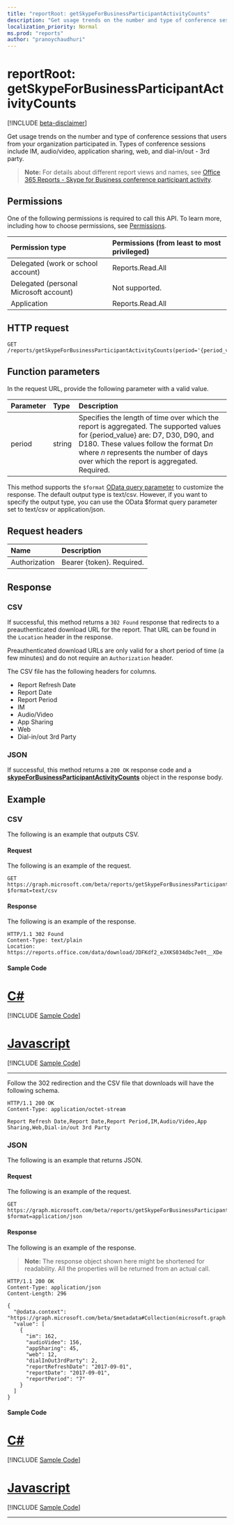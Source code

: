 ```yaml
---
title: "reportRoot: getSkypeForBusinessParticipantActivityCounts"
description: "Get usage trends on the number and type of conference sessions that users from your organization participated in. Types of conference sessions include IM, audio/video, application sharing, web, and dial-in/out - 3rd party."
localization_priority: Normal
ms.prod: "reports"
author: "pranoychaudhuri"
---
```


# reportRoot: getSkypeForBusinessParticipantActivityCounts

[!INCLUDE [beta-disclaimer](../../includes/beta-disclaimer.md)]

Get usage trends on the number and type of conference sessions that users from your organization participated in. Types of conference sessions include IM, audio/video, application sharing, web, and dial-in/out - 3rd party.

> **Note:** For details about different report views and names, see [Office 365 Reports - Skype for Business conference participant activity](https://support.office.com/client/Skype-for-Business-Online-conference-participant-activity-c3c89995-65dd-4715-9e38-bb244c742c6b).

## Permissions

One of the following permissions is required to call this API. To learn more, including how to choose permissions, see [Permissions](/graph/permissions-reference).

| Permission type                        | Permissions (from least to most privileged) |
| :------------------------------------- | :--------------------------------------- |
| Delegated (work or school account)     | Reports.Read.All                         |
| Delegated (personal Microsoft account) | Not supported.                           |
| Application                            | Reports.Read.All                         |

## HTTP request

<!-- { "blockType": "ignored" } --> 

```http
GET /reports/getSkypeForBusinessParticipantActivityCounts(period='{period_value}')
```

## Function parameters

In the request URL, provide the following parameter with a valid value.

| Parameter | Type   | Description                              |
| :-------- | :----- | :--------------------------------------- |
| period    | string | Specifies the length of time over which the report is aggregated. The supported values for {period_value} are: D7, D30, D90, and D180. These values follow the format D*n* where *n* represents the number of days over which the report is aggregated. Required. |

This method supports the `$format` [OData query parameter](/graph/query-parameters) to customize the response. The default output type is text/csv. However, if you want to specify the output type, you can use the OData $format query parameter set to text/csv or application/json.

## Request headers

| Name          | Description               |
| :------------ | :------------------------ |
| Authorization | Bearer {token}. Required. |

## Response

### CSV

If successful, this method returns a `302 Found` response that redirects to a preauthenticated download URL for the report. That URL can be found in the `Location` header in the response.

Preauthenticated download URLs are only valid for a short period of time (a few minutes) and do not require an `Authorization` header.

The CSV file has the following headers for columns.

- Report Refresh Date
- Report Date
- Report Period
- IM
- Audio/Video
- App Sharing
- Web
- Dial-in/out 3rd Party

### JSON

If successful, this method returns a `200 OK` response code and a **[skypeForBusinessParticipantActivityCounts](../resources/skypeforbusinessparticipantactivitycounts.md)** object in the response body.

## Example

### CSV

The following is an example that outputs CSV.

#### Request

The following is an example of the request.

<!-- {
  "blockType": "request",
  "name": "reportroot_getskypeforbusinessparticipantactivitycounts_csv"
}-->

```http
GET https://graph.microsoft.com/beta/reports/getSkypeForBusinessParticipantActivityCounts(period='D7')?$format=text/csv
```

#### Response

The following is an example of the response.

<!-- { "blockType": "ignored" } --> 

```http
HTTP/1.1 302 Found
Content-Type: text/plain
Location: https://reports.office.com/data/download/JDFKdf2_eJXKS034dbc7e0t__XDe
```
#### Sample Code
# [C#](#tab/CS)
[!INCLUDE [Sample Code]( ../includes/reportroot_getskypeforbusinessparticipantactivitycounts_csv-C#-snippets.md)]

# [Javascript](#tab/Javascript)
[!INCLUDE [Sample Code]( ../includes/reportroot_getskypeforbusinessparticipantactivitycounts_csv-Javascript-snippets.md)]

---


Follow the 302 redirection and the CSV file that downloads will have the following schema.

<!-- {
  "blockType": "response",
  "truncated": true,
  "@odata.type": "stream"
} -->

```http
HTTP/1.1 200 OK
Content-Type: application/octet-stream

Report Refresh Date,Report Date,Report Period,IM,Audio/Video,App Sharing,Web,Dial-in/out 3rd Party
```

### JSON

The following is an example that returns JSON.

#### Request

The following is an example of the request.

<!-- {
  "blockType": "request",
  "name": "reportroot_getskypeforbusinessparticipantactivitycounts_json"
}-->

```http
GET https://graph.microsoft.com/beta/reports/getSkypeForBusinessParticipantActivityCounts(period='D7')?$format=application/json
```

#### Response

The following is an example of the response.

> **Note:** The response object shown here might be shortened for readability. All the properties will be returned from an actual call.

<!-- {
  "blockType": "response",
  "truncated": true,
  "@odata.type": "microsoft.graph.skypeForBusinessParticipantActivityCounts"
} -->

```http
HTTP/1.1 200 OK
Content-Type: application/json
Content-Length: 296

{
  "@odata.context": "https://graph.microsoft.com/beta/$metadata#Collection(microsoft.graph.skypeForBusinessParticipantActivityCounts)", 
  "value": [
    {
      "im": 162, 
      "audioVideo": 156, 
      "appSharing": 45, 
      "web": 12, 
      "dialInOut3rdParty": 2, 
      "reportRefreshDate": "2017-09-01", 
      "reportDate": "2017-09-01", 
      "reportPeriod": "7"
    }
  ]
}
```
#### Sample Code
# [C#](#tab/CS)
[!INCLUDE [Sample Code]( ../includes/reportroot_getskypeforbusinessparticipantactivitycounts_json-C#-snippets.md)]

# [Javascript](#tab/Javascript)
[!INCLUDE [Sample Code]( ../includes/reportroot_getskypeforbusinessparticipantactivitycounts_json-Javascript-snippets.md)]

---

<!--
{
  "type": "#page.annotation",
  "suppressions": [
    "Error: /api-reference/beta/api/reportroot-getskypeforbusinessparticipantactivitycounts.md:\r\n      Exception processing links.\r\n    System.ArgumentException: Link Definition was null. Link text: !INCLUDE [beta-disclaimer](../../includes/beta-disclaimer.md)\r\n      at ApiDoctor.Validation.DocFile.get_LinkDestinations()\r\n      at ApiDoctor.Validation.DocSet.ValidateLinks(Boolean includeWarnings, String[] relativePathForFiles, IssueLogger issues, Boolean requireFilenameCaseMatch, Boolean printOrphanedFiles)"
  ]
}
-->
